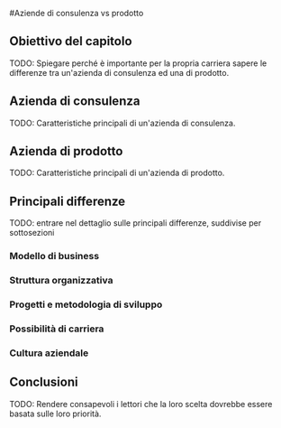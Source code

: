 #Aziende di consulenza vs prodotto

## Obiettivo del capitolo

TODO: Spiegare perché è importante per la propria carriera sapere le differenze tra un'azienda di consulenza ed una di prodotto.

## Azienda di consulenza

TODO: Caratteristiche principali di un'azienda di consulenza.

## Azienda di prodotto

TODO: Caratteristiche principali di un'azienda di prodotto.

## Principali differenze

TODO: entrare nel dettaglio sulle principali differenze, suddivise per sottosezioni

### Modello di business

### Struttura organizzativa

### Progetti e metodologia di sviluppo

### Possibilità di carriera

### Cultura aziendale

## Conclusioni

TODO: Rendere consapevoli i lettori che la loro scelta dovrebbe essere basata sulle loro priorità.
